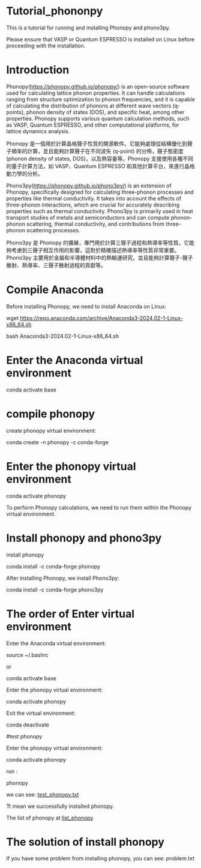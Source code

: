 # Tutorial_phononpy
This is a tutorial for running and installing Phonopy and phono3py.

Please ensure that VASP or Quantum ESPRESSO is installed on Linux before proceeding with the installation.

# Introduction

Phonopy(https://phonopy.github.io/phonopy/) is an open-source software used for calculating lattice phonon properties. It can handle calculations ranging from structure optimization to phonon frequencies, and it is capable of calculating the distribution of phonons at different wave vectors (q-points), phonon density of states (DOS), and specific heat, among other properties. Phonopy supports various quantum calculation methods, such as VASP, Quantum ESPRESSO, and other computational platforms, for lattice dynamics analysis.

Phonopy 是一個用於計算晶格聲子性質的開源軟件。它能夠處理從結構優化到聲子頻率的計算，並且能夠計算聲子在不同波矢 (q-point) 的分佈，聲子態密度 (phonon density of states, DOS)，以及熱容量等。Phonopy 支援使用各種不同的量子計算方法，如 VASP、Quantum ESPRESSO 和其他計算平台，來進行晶格動力學的分析。

Phono3py(https://phonopy.github.io/phono3py/) is an extension of Phonopy, specifically designed for calculating three-phonon processes and properties like thermal conductivity. It takes into account the effects of three-phonon interactions, which are crucial for accurately describing properties such as thermal conductivity. Phono3py is primarily used in heat transport studies of metals and semiconductors and can compute phonon-phonon scattering, thermal conductivity, and contributions from three-phonon scattering processes.

Phono3py 是 Phonopy 的擴展，專門用於計算三聲子過程和熱導率等性質。它能夠考慮到三聲子相互作用的影響，這對於精確描述熱導率等性質非常重要。Phono3py 主要用於金屬和半導體材料中的熱輸運研究，並且能夠計算聲子-聲子散射、熱導率、三聲子散射過程的貢獻等。

# Compile Anaconda

Before installing Phonopy, we need to install Anaconda on Linux:

wget https://repo.anaconda.com/archive/Anaconda3-2024.02-1-Linux-x86_64.sh

bash  Anaconda3-2024.02-1-Linux-x86_64.sh

# Enter the Anaconda virtual environment 

conda activate base

# compile phonopy

create phonopy virtual environment:

conda create -n phonopy -c conda-forge

# Enter the phonopy virtual environment

conda activate phonopy

To perform Phonopy calculations, we need to run them within the Phonopy virtual environment.

# Install phonopy and phono3py

install phonopy

conda install -c conda-forge phonopy

After installing Phonopy, we install Phono3py:

conda install -c conda-forge phono3py

# The order of Enter virtual environment

Enter the Anaconda virtual environment:

source ~/.bashrc

or 

conda activate base

Enter the phonopy virtual environment:

conda activate phonopy

Exit the virtual environment:

conda deactivate

#test phonopy

Enter the phonopy virtual environment:

conda activate phonopy

run :

phonopy

we can see: [test_phonopy.txt](https://github.com/WeiChiehSu/tutorial_phonon/blob/main/test_phonopy.txt)

Tt mean we successfully installed phonopy.

The list of phonopy at [list_phonopy](https://github.com/WeiChiehSu/tutorial_phonon/blob/main/list_phonopy.txt)

# The solution of install phonopy

If you have some problem from installing phonopy, you can see: problem.txt

